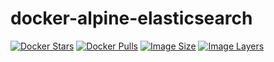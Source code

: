 # docker-alpine-elasticsearch

[![Docker Stars](https://img.shields.io/docker/stars/joschi/alpine-elasticsearch.svg)][hub]
[![Docker Pulls](https://img.shields.io/docker/pulls/joschi/alpine-elasticsearch.svg)][hub]
[![Image Size](https://img.shields.io/imagelayers/image-size/joschi/alpine-elasticsearch/2.2.svg)](https://imagelayers.io/?images=joschi/alpine-elasticsearch:2.2)
[![Image Layers](https://img.shields.io/imagelayers/layers/joschi/alpine-elasticsearch/2.2.svg)](https://imagelayers.io/?images=joschi/alpine-elasticsearch:2.2)

[hub]: https://hub.docker.com/r/joschi/alpine-elasticsearch/
